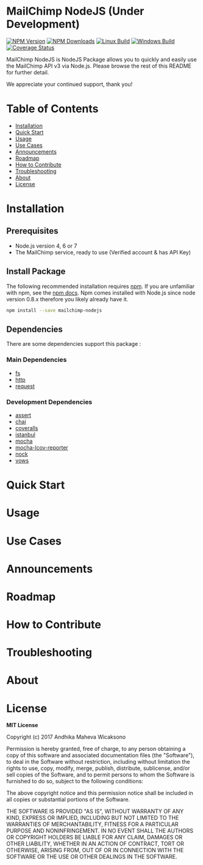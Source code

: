 # MailChimp NodeJS (Under Development)


[![NPM Version][npm-image]][npm-url]
[![NPM Downloads][downloads-image]][downloads-url]
[![Linux Build][build-image]][build-url]
[![Windows Build][appveyor-image]][appveyor-url]
[![Coverage Status][coveralls-image]][coveralls-url]




MailChimp NodeJS is NodeJS Package allows you to quickly and easily use the MailChimp API v3 via Node.js.
Please browse the rest of this README for further detail.

We appreciate your continued support, thank you!

# Table of Contents

* [Installation](#installation)
* [Quick Start](#quick_start)
* [Usage](#usage)
* [Use Cases](#use_cases)
* [Announcements](#announcements)
* [Roadmap](#roadmap)
* [How to Contribute](#contribute)
* [Troubleshooting](#troubleshooting)
* [About](#about)
* [License](#license)

<a name="installation"></a>
# Installation

## Prerequisites
- Node.js version 4, 6 or 7
- The MailChimp service, ready to use (Verified account & has API Key)

## Install Package

The following recommended installation requires [npm](https://npmjs.org/). If you are unfamiliar with npm, see the [npm docs](https://npmjs.org/doc/). Npm comes installed with Node.js since node version 0.8.x therefore you likely already have it.

```bash
npm install --save mailchimp-nodejs
```

## Dependencies
There are some dependencies support this package :

### Main Dependencies
* [fs](https://nodejs.org/api/fs.html)
* [http](https://www.npmjs.com/package/http)
* [request](https://github.com/request/request)

### Development Dependencies
* [assert](https://github.com/defunctzombie/commonjs-assert)
* [chai](https://github.com/chaijs/chai)
* [coveralls](https://github.com/nickmerwin/node-coveralls)
* [istanbul](https://github.com/gotwarlost/istanbul)
* [mocha](https://github.com/mochajs/mocha)
* [mocha-lcov-reporter](https://github.com/StevenLooman/mocha-lcov-reporter)
* [nock](https://github.com/node-nock/nock)
* [vows](https://github.com/vowsjs/vows)


<a name="quick_start"></a>
# Quick Start

<a name="usage"></a>
# Usage

<a name="use_cases"></a>
# Use Cases

<a name="announcements"></a>
# Announcements

<a name="roadmap"></a>
# Roadmap

<a name="contribute"></a>
# How to Contribute

<a name="troubleshooting"></a>
# Troubleshooting

<a name="about"></a>
# About

<a name="license"></a>
# License

**MIT License**

Copyright (c) 2017 Andhika Maheva Wicaksono

Permission is hereby granted, free of charge, to any person obtaining a copy
of this software and associated documentation files (the "Software"), to deal
in the Software without restriction, including without limitation the rights
to use, copy, modify, merge, publish, distribute, sublicense, and/or sell
copies of the Software, and to permit persons to whom the Software is
furnished to do so, subject to the following conditions:

The above copyright notice and this permission notice shall be included in all
copies or substantial portions of the Software.

THE SOFTWARE IS PROVIDED "AS IS", WITHOUT WARRANTY OF ANY KIND, EXPRESS OR
IMPLIED, INCLUDING BUT NOT LIMITED TO THE WARRANTIES OF MERCHANTABILITY,
FITNESS FOR A PARTICULAR PURPOSE AND NONINFRINGEMENT. IN NO EVENT SHALL THE
AUTHORS OR COPYRIGHT HOLDERS BE LIABLE FOR ANY CLAIM, DAMAGES OR OTHER
LIABILITY, WHETHER IN AN ACTION OF CONTRACT, TORT OR OTHERWISE, ARISING FROM,
OUT OF OR IN CONNECTION WITH THE SOFTWARE OR THE USE OR OTHER DEALINGS IN THE
SOFTWARE.

[build-image]: https://img.shields.io/travis/andhikamaheva/mailchimp-nodejs/master.svg?label=linux
[build-url]: https://travis-ci.org/andhikamaheva/mailchimp-nodejs
[npm-image]: https://badge.fury.io/js/mailchimp-nodejs.svg
[npm-url]: https://badge.fury.io/js/mailchimp-nodejs
[downloads-image]: https://img.shields.io/npm/dm/mailchimp-nodejs.svg
[downloads-url]: https://npmjs.org/package/mailchimp-nodejs
[appveyor-image]: https://img.shields.io/appveyor/ci/andhikamaheva/mailchimp-nodejs/master.svg?label=windows
[appveyor-url]: https://ci.appveyor.com/project/andhikamaheva/mailchimp-nodejs
[coveralls-image]: https://coveralls.io/repos/github/andhikamaheva/mailchimp-nodejs/badge.svg?branch=master
[coveralls-url]: https://coveralls.io/github/andhikamaheva/mailchimp-nodejs?branch=master